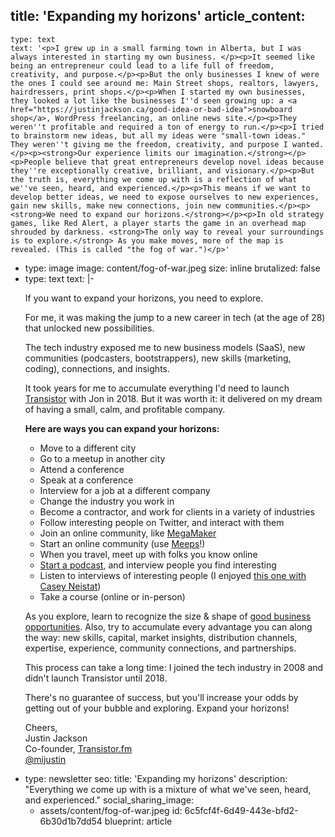 title: 'Expanding my horizons'
article_content:
  -
    type: text
    text: '<p>I grew up in a small farming town in Alberta, but I was always interested in starting my own business. </p><p>It seemed like being an entrepreneur could lead to a life full of freedom, creativity, and purpose.</p><p>But the only businesses I knew of were the ones I could see around me: Main Street shops, realtors, lawyers, hairdressers, print shops.</p><p>When I started my own businesses, they looked a lot like the businesses I''d seen growing up: a <a href="https://justinjackson.ca/good-idea-or-bad-idea">snowboard shop</a>, WordPress freelancing, an online news site.</p><p>They weren''t profitable and required a ton of energy to run.</p><p>I tried to brainstorm new ideas, but all my ideas were "small-town ideas." They weren''t giving me the freedom, creativity, and purpose I wanted.</p><p><strong>Our experience limits our imagination.</strong></p><p>People believe that great entrepreneurs develop novel ideas because they''re exceptionally creative, brilliant, and visionary.</p><p>But the truth is, everything we come up with is a reflection of what we''ve seen, heard, and experienced.</p><p>This means if we want to develop better ideas, we need to expose ourselves to new experiences, gain new skills, make new connections, join new communities.</p><p><strong>We need to expand our horizons.</strong></p><p>In old strategy games, like Red Alert, a player starts the game in an overhead map shrouded by darkness. <strong>The only way to reveal your surroundings is to explore.</strong> As you make moves, more of the map is revealed. (This is called "the fog of war.")</p>'
  -
    type: image
    image: content/fog-of-war.jpeg
    size: inline
    brutalized: false
  -
    type: text
    text: |-
      <p>If you want to expand your horizons, you need to explore.</p><p>For me, it was making the jump to a new career in tech (at the age of 28) that unlocked new possibilities.</p><p>The tech industry exposed me to new business models (SaaS), new communities (podcasters, bootstrappers), new skills (marketing, coding), connections, and insights.</p><p>It took years for me to accumulate everything I'd need to launch <a href="https://transistor.fm/?via=justin">Transistor</a> with Jon in 2018. But it was worth it: it delivered on my dream of having a small, calm, and profitable company.</p><p><strong>Here are ways you can expand your horizons:</strong></p><ul><li>Move to a different city</li><li>Go to a meetup in another city</li><li>Attend a conference</li><li>Speak at a conference</li><li>Interview for a job at a different company</li><li>Change the industry you work in</li><li>Become a contractor, and work for clients in a variety of industries</li><li>Follow interesting people on Twitter, and interact with them</li><li>Join an online community, like <a href="https://megamaker.meeps.app/">MegaMaker</a></li><li>Start an online community (use <a href="https://meeps.app/">Meeps</a>!)</li><li>When you travel, meet up with folks you know online</li><li><a href="https://transistor.fm/how-to-start-a-podcast/?via=justin">Start a podcast</a>, and interview people you find interesting</li><li>Listen to interviews of interesting people (I enjoyed <a href="https://www.youtube.com/watch?v=OgJ0vNRjiM0">this one with Casey Neistat</a>)</li><li>Take a course (online or in-person)</li></ul><p>As you explore, learn to recognize the size &amp; shape of <a href="https://justinjackson.ca/build">good business opportunities</a>. Also, try to accumulate every advantage you can along the way: new skills, capital, market insights, distribution channels, expertise, experience, community connections, and partnerships.</p><p>This process can take a long time: I joined the tech industry in 2008 and didn't launch Transistor until 2018.</p><p>There's no guarantee of success, but you'll increase your odds by getting out of your bubble and exploring. Expand your horizons!</p><p>Cheers,<br>Justin Jackson<br>Co-founder, <a href="https://transistor.fm/?via=justin">Transistor.fm</a>
      <br><a href="https://twitter.com/mijustin">@mijustin</a></p>
  -
    type: newsletter
seo:
  title: 'Expanding my horizons'
  description: "Everything we come up with is a mixture of what we've seen, heard, and experienced."
social_sharing_image:
    - assets/content/fog-of-war.jpeg
id: 6c5fcf4f-6d49-443e-bfd2-6b30d1b7dd54
blueprint: article
